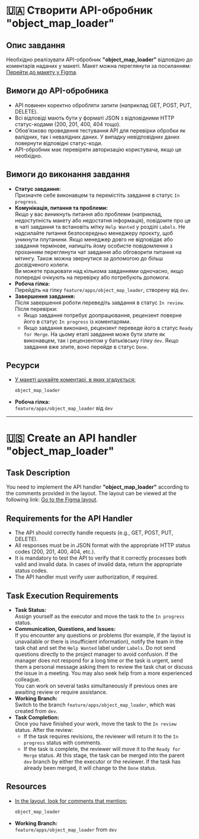 # 🇺🇦 Створити API-обробник "object_map_loader"

## Опис завдання
Необхідно реалізувати API-обробник **"object_map_loader"** відповідно до коментарів наданих у макеті. Макет можна переглянути за посиланням:
[Перейти до макету у Figma](https://www.figma.com/design/XMX1W4mwttgUy8L0a4kzQe/Bronyumo.ua-(special-task-mockup)?node-id=0-1&t=wnXX2PPEWtIi002e-1).

## Вимоги до API-обробника
- API повинен коректно обробляти запити (наприклад GET, POST, PUT, DELETE).
- Всі відповіді мають бути у форматі JSON з відповідними HTTP статус-кодами (200, 201, 400, 404 тощо).
- Обов’язково проведення тестування API для перевірки обробки як валідних, так і невалідних даних. У випадку невідповідних даних повернути відповідні статус-коди.
- API-обробник має перевіряти авторизацію користувача, якщо це необхідно.

## Вимоги до виконання завдання
- **Статус завдання:**  
  Призначте себе виконавцем та перемістіть завдання в статус `In progress`.
- **Комунікація, питання та проблеми:**  
  Якщо у вас виникнуть питання або проблеми (наприклад, недоступність макету або недостатня інформація), повідомте про це в чаті завдання та встановіть мітку `Help Wanted` у розділі `Labels`. Не надсилайте питання безпосередньо менеджеру проєкту, щоб уникнути плутанини. Якщо менеджер довго не відповідає або завдання термінове, напишіть йому особисте повідомлення з проханням переглянути чат завдання або обговорити питання на мітингу. Також можна звернутися за допомогою до більш досвідченого колеги.  
  Ви можете працювати над кількома завданнями одночасно, якщо попередні очікують на перевірку або потребують допомоги.
- **Робоча гілка:**  
  Перейдіть на гілку `feature/apps/object_map_loader`, створену від `dev`.
- **Завершення завдання:**  
  Після завершення роботи переведіть завдання в статус `In review`. Після перевірки:  
  - Якщо завдання потребує доопрацювання, рецензент поверне його в статус `In progress` із коментарями.  
  - Якщо завдання виконано, рецензент переведе його в статус `Ready for Merge`. На цьому етапі завдання може бути злите як виконавцем, так і рецензентом у батьківську гілку `dev`. Якщо завдання вже злите, воно перейде в статус `Done`.

## Ресурси
- [У макеті шукайте коментарі, в яких згадується:](https://www.figma.com/design/XMX1W4mwttgUy8L0a4kzQe/Bronyumo.ua-(special-task-mockup)?node-id=0-1&t=wnXX2PPEWtIi002e-1)  
    ```bash
    object_map_loader
    ```
- **Робоча гілка:**  
  `feature/apps/object_map_loader` від `dev`
---
# 🇺🇸 Create an API handler "object_map_loader"

## Task Description
You need to implement the API handler **"object_map_loader"** according to the comments provided in the layout. The layout can be viewed at the following link:
[Go to the Figma layout](https://www.figma.com/design/XMX1W4mwttgUy8L0a4kzQe/Bronyumo.ua-(special-task-mockup)?node-id=0-1&t=wnXX2PPEWtIi002e-1).

## Requirements for the API Handler
- The API should correctly handle requests (e.g., GET, POST, PUT, DELETE).
- All responses must be in JSON format with the appropriate HTTP status codes (200, 201, 400, 404, etc.).
- It is mandatory to test the API to verify that it correctly processes both valid and invalid data. In cases of invalid data, return the appropriate status codes.
- The API handler must verify user authorization, if required.

## Task Execution Requirements
- **Task Status:**  
  Assign yourself as the executor and move the task to the `In progress` status.
- **Communication, Questions, and Issues:**  
  If you encounter any questions or problems (for example, if the layout is unavailable or there is insufficient information), notify the team in the task chat and set the `Help Wanted` label under `Labels`. Do not send questions directly to the project manager to avoid confusion. If the manager does not respond for a long time or the task is urgent, send them a personal message asking them to review the task chat or discuss the issue in a meeting. You may also seek help from a more experienced colleague.  
  You can work on several tasks simultaneously if previous ones are awaiting review or require assistance.
- **Working Branch:**  
  Switch to the branch `feature/apps/object_map_loader`, which was created from `dev`.
- **Task Completion:**  
  Once you have finished your work, move the task to the `In review` status. After the review:  
  - If the task requires revisions, the reviewer will return it to the `In progress` status with comments.  
  - If the task is complete, the reviewer will move it to the `Ready for Merge` status. At this stage, the task can be merged into the parent `dev` branch by either the executor or the reviewer. If the task has already been merged, it will change to the `Done` status.

## Resources
- [In the layout, look for comments that mention:](https://www.figma.com/design/XMX1W4mwttgUy8L0a4kzQe/Bronyumo.ua-(special-task-mockup)?node-id=0-1&t=wnXX2PPEWtIi002e-1)  
    ```bash
    object_map_loader
    ```
- **Working Branch:**  
  `feature/apps/object_map_loader` from `dev`
